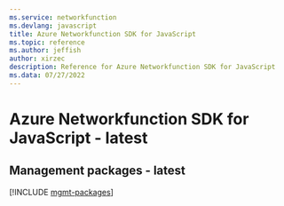 ```yaml
---
ms.service: networkfunction
ms.devlang: javascript
title: Azure Networkfunction SDK for JavaScript
ms.topic: reference
ms.author: jeffish
author: xirzec
description: Reference for Azure Networkfunction SDK for JavaScript
ms.data: 07/27/2022
---
```

# Azure Networkfunction SDK for JavaScript - latest

## Management packages - latest
[!INCLUDE [mgmt-packages](networkfunction-mgmt-index.md)]